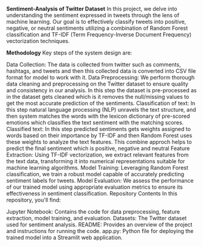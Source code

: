 **Sentiment-Analysis of Twitter Dataset**
In this project, we delve into understanding the sentiment expressed in tweets through the lens of machine learning. Our goal is to effectively classify tweets into positive, negative, or neutral sentiments utilizing a combination of Random Forest classification and TF-IDF (Term Frequency-Inverse Document Frequency) vectorization techniques.

**Methodology**
Key steps of the system design are:

Data Collection: The data is collected from twitter such as comments, hashtags, and tweets and then this collected data is converted into CSV file format for model to work with it.
Data Preprocessing: We perform thorough data cleaning and preprocessing on the Twitter dataset to ensure quality and consistency in our analysis. In this step the dataset is pre-processed as in the dataset gets cleaned which is it removes the null/missing values to get the most accurate prediction of the sentiments.
Classification of text: In this step natural language processing (NLP) unravels the text structure, and then system matches the words with the lexicon dictionary of pre-scored emotions which classifies the text sentiment with the matching scores.
Classified text: In this step predicted sentiments gets weights assigned to words based on their importance by TF-IDF and then Random Forest uses these weights to analyze the text features. This combine approch helps to predict the final sentiment which is positive, negative and neutral
Feature Extraction: Using TF-IDF vectorization, we extract relevant features from the text data, transforming it into numerical representations suitable for machine learning algorithms.
Model Training: Leveraging Random Forest classification, we train a robust model capable of accurately predicting sentiment labels for tweets.
Model Evaluation: We assess the performance of our trained model using appropriate evaluation metrics to ensure its effectiveness in sentiment classification.
Repository Contents
In this repository, you'll find:

Jupyter Notebook: Contains the code for data preprocessing, feature extraction, model training, and evaluation. Datasets: The Twitter dataset used for sentiment analysis. README: Provides an overview of the project and instructions for running the code. app.py: Python file for deploying the trained model into a Streamlit web application.
